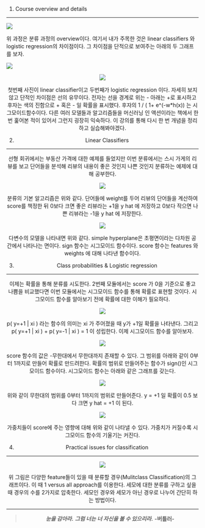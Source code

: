  1. Course overview and details
----------------------------------------------

[![](https://1.bp.blogspot.com/-fbhSDCBbeXs/V5cDYvqHfLI/AAAAAAAAHjc/JGrhwWBXWlgyPA1Y7zwjUmivhoDAguuPwCLcB/s400/%25EC%25BA%25A1%25EC%25B2%2598.PNG)](https://1.bp.blogspot.com/-fbhSDCBbeXs/V5cDYvqHfLI/AAAAAAAAHjc/JGrhwWBXWlgyPA1Y7zwjUmivhoDAguuPwCLcB/s1600/%25EC%25BA%25A1%25EC%25B2%2598.PNG)

위 과정은 분류 과정의 overview이다. 여기서 내가 주목한 것은 linear classifiers 와 logistic regression의 차이점이다. 그 차이점을 단적으로 보여주는 아래의 두 그래프를 보자. 
 
[![](https://3.bp.blogspot.com/-SgrmJlGL8Mk/V5cEHiSqkgI/AAAAAAAAHjg/dFPNRR7KOtcEW5cYt1DHPp8JEgAy3xrvQCLcB/s400/%25EC%25BA%25A1%25EC%25B2%2598.PNG)](https://3.bp.blogspot.com/-SgrmJlGL8Mk/V5cEHiSqkgI/AAAAAAAAHjg/dFPNRR7KOtcEW5cYt1DHPp8JEgAy3xrvQCLcB/s1600/%25EC%25BA%25A1%25EC%25B2%2598.PNG) 
<div class="separator" style="clear: both; text-align: center;">

[![](https://3.bp.blogspot.com/-tLGylfdMWIw/V5cENhvh1qI/AAAAAAAAHjo/RP9nDn7ICUMZSY0qO2mRuGs8sqryv9hLQCLcB/s400/%25EC%25BA%25A1%25EC%25B2%2598.PNG)](https://3.bp.blogspot.com/-tLGylfdMWIw/V5cENhvh1qI/AAAAAAAAHjo/RP9nDn7ICUMZSY0qO2mRuGs8sqryv9hLQCLcB/s1600/%25EC%25BA%25A1%25EC%25B2%2598.PNG) 
[](https://3.bp.blogspot.com/-SgrmJlGL8Mk/V5cEHiSqkgI/AAAAAAAAHjg/dFPNRR7KOtcEW5cYt1DHPp8JEgAy3xrvQCLcB/s1600/%25EC%25BA%25A1%25EC%25B2%2598.PNG)

첫번째 사진이 linear classifier이고 두번째가 logistic regression 이다. 자세히 보지 않고 단적인 차이점은 선의 유무이다. 전자는 선을 경계로 위는 - 아래는 +로 표시하고 후자는 색의 진함으로 + 혹은 - 일 확률을 표시했다.  후자의 1 / ( 1+ e^(-w*h(x)) 는 시그모이드함수이다. 다른 여러 모델들과 알고리즘들을 머신러닝 인 액션이라는 책에서 한번  훑어본 적이 있어서 그런지 굉장히 익숙하다. 이 강의를 통해 다시 한 번 개념을 정리하고 실습해봐야겠다. 

 

2. Linear Classifiers
------------------------------------------
선형 회귀에서는 부동산 가격에 대한 예제를 들었지만 이번 분류에서는 스시 가게의 리뷰를 보고 단어들을 분석해 리뷰의 내용이 좋은 것인지 나쁜 것인지 분류하는 예제에 대해 공부한다. 

[![](https://1.bp.blogspot.com/-8u8hPfr707U/V5cHKIPXQeI/AAAAAAAAHj0/yYZClEekS7Quf_MQQq1sH_sHITBoVq8hwCLcB/s400/%25EC%25BA%25A1%25EC%25B2%2598.PNG)](https://1.bp.blogspot.com/-8u8hPfr707U/V5cHKIPXQeI/AAAAAAAAHj0/yYZClEekS7Quf_MQQq1sH_sHITBoVq8hwCLcB/s1600/%25EC%25BA%25A1%25EC%25B2%2598.PNG) 
 

분류의 기본 알고리즘은 위와 같다. 단어들에 weight를 두어 리뷰의 단어들을 계산하여 score를 책정한 뒤 0보다 크면 좋은 리뷰라는 +1을 y hat 에 저장하고 0보다 작으면 나쁜 리뷰라는 -1을 y hat 에 저장한다. 

[![](https://2.bp.blogspot.com/-8rcRSea9rOk/V5cI6ZI4LBI/AAAAAAAAHkA/647G8vnsTw0bE5KHbmdyaVen1veDodAiQCLcB/s400/%25EC%25BA%25A1%25EC%25B2%2598.PNG)](https://2.bp.blogspot.com/-8rcRSea9rOk/V5cI6ZI4LBI/AAAAAAAAHkA/647G8vnsTw0bE5KHbmdyaVen1veDodAiQCLcB/s1600/%25EC%25BA%25A1%25EC%25B2%2598.PNG) 

다변수의 모델을 나타내면 위와 같다.  simple hyperplane은 초평면이라는 다차원 공간에서 나타나는 면이다. sign 함수는 시그모이드 함수이다. score 함수는 features 와 weights 에 대해 나타낸 함수이다. 

 

3. Class probabilities & Logistic regression
----------------------------------------------------

이제는 확률을 통해 분류를 시도한다. 2번째 모듈에서는 score 가 0을 기준으로 좋고 나쁨을 비교했다면 이번 모듈에서는 시그모이드 함수를 통해 확률로 표현할 것이다. 시그모이드 함수를 알아보기 전에 확률에 대한 이해가 필요하다. 

[![](https://1.bp.blogspot.com/-yuNlW7G23Ko/V5cKsdM3EDI/AAAAAAAAHkM/dR2sBHFgRdsqUIlKA2CaJvlMpy6-F8VfgCLcB/s400/%25EC%25BA%25A1%25EC%25B2%2598.PNG)](https://1.bp.blogspot.com/-yuNlW7G23Ko/V5cKsdM3EDI/AAAAAAAAHkM/dR2sBHFgRdsqUIlKA2CaJvlMpy6-F8VfgCLcB/s1600/%25EC%25BA%25A1%25EC%25B2%2598.PNG) 

p( y=+1 | xi ) 라는 함수의 의미는 xi 가 주어졌을 때 y가 +1일 확률을 나타낸다. 그리고 p( y=+1 | xi )&nbsp;+&nbsp;p( y=-1 | xi ) = 1 이 성립한다. 이제 시그모이드 함수를 알아보자. 

[![](https://1.bp.blogspot.com/-qZR_a6Cf7yg/V5cLh2nkQgI/AAAAAAAAHkQ/kAWYd1oEuXwo71TNIyLcoRZzoHgZO7gEQCLcB/s400/%25EC%25BA%25A1%25EC%25B2%2598.PNG)](https://1.bp.blogspot.com/-qZR_a6Cf7yg/V5cLh2nkQgI/AAAAAAAAHkQ/kAWYd1oEuXwo71TNIyLcoRZzoHgZO7gEQCLcB/s1600/%25EC%25BA%25A1%25EC%25B2%2598.PNG) 

score 함수의 값은 -무한대에서 무한대까지 존재할 수 있다. 그 범위를 아래와 같이 0부터 1까지로 만들어 확률로 만드려한다. 확률의 범위로 만들어주는 함수가 sign()인 시그모이드 함수이다. 시그모이드 함수는 아래와 같은 그래프를 갖는다. 

[![](https://4.bp.blogspot.com/-TwG1dub1ofA/V5cMNYgvp_I/AAAAAAAAHkY/2O9AtquYMgY40ndfe7QN1GZCtmVgWH7cwCLcB/s400/%25EC%25BA%25A1%25EC%25B2%2598.PNG)](https://4.bp.blogspot.com/-TwG1dub1ofA/V5cMNYgvp_I/AAAAAAAAHkY/2O9AtquYMgY40ndfe7QN1GZCtmVgWH7cwCLcB/s1600/%25EC%25BA%25A1%25EC%25B2%2598.PNG) 

 위와 같이 무한대의 범위를 0부터 1까지의 범위로 만들어준다. y = +1 일 확률이 0.5 보다 크면 y hat = +1 이 된다.
 
[![](https://1.bp.blogspot.com/-WDUxGs3LfVc/V5cSNyrFuqI/AAAAAAAAHko/lsYOH73bLH4qMTF6WwmSFC2KXfjRN1AqwCLcB/s400/%25EC%25BA%25A1%25EC%25B2%2598.PNG)](https://1.bp.blogspot.com/-WDUxGs3LfVc/V5cSNyrFuqI/AAAAAAAAHko/lsYOH73bLH4qMTF6WwmSFC2KXfjRN1AqwCLcB/s1600/%25EC%25BA%25A1%25EC%25B2%2598.PNG) 

 가중치들이 score에 주는 영향에 대해 위와 같이 나타낼 수 있다. 가중치가 커질수록 시그모이드 함수의 기울기는 커진다. 


4. Practical issues for classification
--------------------------------------
[![](https://1.bp.blogspot.com/-niKzeKm7Hvk/V5cV8Ztw3rI/AAAAAAAAHk0/g6Gu13N406c0yAic-Kg_Mbx1_4FfnL6eQCLcB/s400/%25EC%25BA%25A1%25EC%25B2%2598.PNG)](https://1.bp.blogspot.com/-niKzeKm7Hvk/V5cV8Ztw3rI/AAAAAAAAHk0/g6Gu13N406c0yAic-Kg_Mbx1_4FfnL6eQCLcB/s1600/%25EC%25BA%25A1%25EC%25B2%2598.PNG) 

위 그림은 다양한 feature들이 있을 때 분류할 경우(Mulitclass Classification)의 그래프이다. 이 때 1 versus all approach를 이용한다. 세모에 대한 분류를 구하고 싶을 때 경우의 수를 2가지로 압축한다. 세모인 경우와 세모가 아닌 경우로 나누어 간단히 하는 방법이다. 

 -------------------------------------------------------------------
> _**눈을 감아라.**_
> _**그럼 너는 너 자신을 볼 수 있으리라.**_ 
> **-버틀러-**